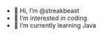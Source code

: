 - 👋 Hi, I’m @streakbeast
- 👀 I’m interested in coding
- 🌱 I’m currently learning Java


<!---
streakbeast/streakbeast is a ✨ special ✨ repository because its `README.md` (this file) appears on your GitHub profile.
You can click the Preview link to take a look at your changes.
--->
